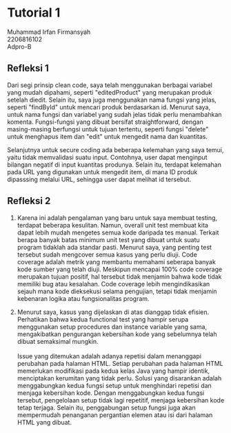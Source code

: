 # Tutorial 1
Muhammad Irfan Firmansyah <br>
2206816102 <br>
Adpro-B <br>

## Refleksi 1
Dari segi prinsip clean code, saya telah menggunakan berbagai variabel yang mudah dipahami, seperti "editedProduct" yang merupakan produk setelah diedit. Selain itu, saya juga menggunakan nama fungsi yang jelas, seperti "findById" untuk mencari produk berdasarkan id. Menurut saya, untuk nama fungsi dan variabel yang sudah jelas tidak perlu menambahkan komenta. Fungsi-fungsi yang dibuat bersifat straightforward, dengan masing-masing berfungsi untuk tujuan tertentu, seperti fungsi "delete" untuk menghapus item dan "edit" untuk mengedit nama dan kuantitas.

Selanjutnya untuk secure coding ada beberapa kelemahan yang saya temui, yaitu tidak memvalidasi suatu input. Contohnya, user dapat menginput bilangan negatif di input kuantitas produnya. Selain itu, terdapat kelemahan pada URL yang digunakan untuk mengedit item, di mana ID produk dipasssing melalui URL, sehingga user dapat melihat id tersebut.

## Refleksi 2
1. Karena ini adalah pengalaman yang baru untuk saya membuat testing, terdapat beberapa kesulitan. Namun, overall unit test membuat kita dapat lebih mudah mengetes semua kode daripada tes manual. Terkait berapa banyak batas minimum unit test yang dibuat untuk suatu program tidaklah ada standar pasti. Menurut saya, yang penting test tersebut sudah mengcover semua kasus yang perlu diuji. Code coverage adalah metrik yang membantu memahami seberapa banyak kode sumber yang telah diuji. Meskipun mencapai 100% code coverage merupakan tujuan positif, hal tersebut tidak menjamin bahwa kode tidak memiliki bug atau kesalahan. Code coverage lebih mengindikasikan sejauh mana kode dieksekusi selama pengujian, tetapi tidak menjamin kebenaran logika atau fungsionalitas program.
   
2. Menurut saya, kasus yang dijelaskan di atas dianggap tidak efisien. Perhatikan bahwa kedua functional test yang hampir serupa menggunakan setup procedures dan instance variable yang sama, mengakibatkan pengurangan kebersihan kode yang sebelumnya telah dibuat semaksimal mungkin.<br><br>Issue yang ditemukan adalah adanya repetisi dalam menanggapi perubahan pada halaman HTML. Setiap perubahan pada halaman HTML memerlukan modifikasi pada kedua kelas Java yang hampir identik, menciptakan kerumitan yang tidak perlu. Solusi yang disarankan adalah menggabungkan kedua fungsi setup untuk menghindari repetisi dan menjaga kebersihan kode. Dengan menggabungkan kedua fungsi tersebut, pengelolaan setup tidak lagi repetitif, menjaga kebersihan kode tetap terjaga. Selain itu, penggabungan setup fungsi juga akan mempermudah penanganan pergantian elemen atau isi dari halaman HTML yang dibuat.
